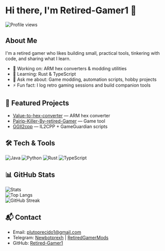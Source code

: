 # Hi there, I'm Retired-Gamer1 👋

![Profile views](https://komarev.com/ghpvc/?username=Retired-Gamer1&color=green)

## About Me
I'm a retired gamer who likes building small, practical tools, tinkering with code, and sharing what I learn.

- 🔭 Working on: ARM hex converters & modding utilities  
- 🌱 Learning: Rust & TypeScript  
- 💬 Ask me about: Game modding, automation scripts, hobby projects  
- ⚡ Fun fact: I log retro gaming sessions and build companion tools  

## 🚀 Featured Projects
- [Value-to-hex-converter](https://github.com/Retired-Gamer1/Value-to-hex-converter) — ARM hex converter  
- [Pairip-Killer-By-retired-Gamer](https://github.com/Retired-Gamer1/Pairip-Killer-By-retired-Gamer) — Game tool  
- [GGIl2cpp](https://github.com/Retired-Gamer1/GGIl2cpp) — IL2CPP + GameGuardian scripts  

## 🛠 Tech & Tools
![Java](https://img.shields.io/badge/Java-ED8B00?style=for-the-badge&logo=java&logoColor=white)
![Python](https://img.shields.io/badge/Python-3776AB?style=for-the-badge&logo=python&logoColor=white)
![Rust](https://img.shields.io/badge/Rust-000000?style=for-the-badge&logo=rust&logoColor=white)
![TypeScript](https://img.shields.io/badge/TypeScript-007ACC?style=for-the-badge&logo=typescript&logoColor=white)

## 📊 GitHub Stats
![Stats](https://github-readme-stats.vercel.app/api?username=Retired-Gamer1&show_icons=true&theme=tokyonight)  
![Top Langs](https://github-readme-stats.vercel.app/api/top-langs/?username=Retired-Gamer1&layout=compact&theme=tokyonight)  
![GitHub Streak](https://github-readme-streak-stats.herokuapp.com/?user=Retired-Gamer1&theme=tokyonight)

## 📬 Contact
- Email: plutoprecido1@gmail.com  
- Telegram: [Newbotprexh](https://t.me/Newbotprexh) | [RetiredGamerMods](https://t.me/retiredgamermods)  
- GitHub: [Retired-Gamer1](https://github.com/Retired-Gamer1)
